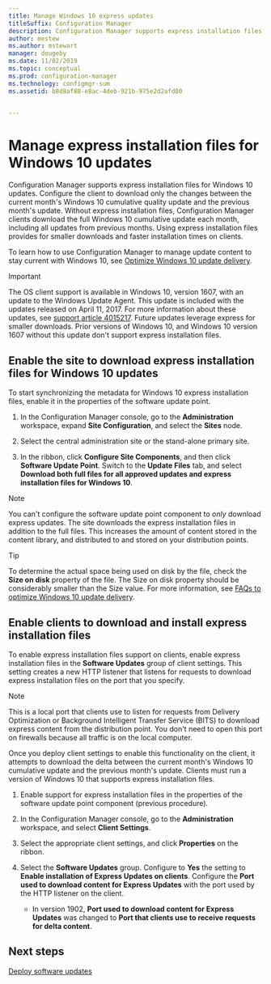 ```yaml
---
title: Manage Windows 10 express updates
titleSuffix: Configuration Manager
description: Configuration Manager supports express installation files for Windows 10, which provide smaller downloads and faster installation times on clients.
author: mestew
ms.author: mstewart
manager: dougeby
ms.date: 11/02/2019
ms.topic: conceptual
ms.prod: configuration-manager
ms.technology: configmgr-sum
ms.assetid: b8d8af88-e8ac-4deb-921b-975e2d2afd80


---
```


# Manage express installation files for Windows 10 updates

Configuration Manager supports express installation files for Windows 10 updates. Configure the client to download only the changes between the current month's Windows 10 cumulative quality update and the previous month's update. Without express installation files, Configuration Manager clients download the full Windows 10 cumulative update each month, including all updates from previous months. Using express installation files provides for smaller downloads and faster installation times on clients.

To learn how to use Configuration Manager to manage update content to stay current with Windows 10, see [Optimize Windows 10 update delivery](/sccm/sum/deploy-use/optimize-windows-10-update-delivery).  


> [!IMPORTANT]  
> The OS client support is available in Windows 10, version 1607, with an update to the Windows Update Agent. This update is included with the updates released on April 11, 2017. For more information about these updates, see [support article 4015217](https://support.microsoft.com/kb/4015217). Future updates leverage express for smaller downloads. Prior versions of Windows 10, and Windows 10 version 1607 without this update don't support express installation files.  


## Enable the site to download express installation files for Windows 10 updates
To start synchronizing the metadata for Windows 10 express installation files, enable it in the properties of the software update point.  

1. In the Configuration Manager console, go to the **Administration** workspace, expand **Site Configuration**, and select the **Sites** node.  

2. Select the central administration site or the stand-alone primary site.  

3. In the ribbon, click **Configure Site Components**, and then click **Software Update Point**. Switch to the **Update Files** tab, and select **Download both full files for all approved updates and express installation files for Windows 10**.

> [!NOTE]    
> You can't configure the software update point component to *only* download express updates.  The site downloads the express installation files in addition to the full files. This increases the amount of content stored in the content library, and distributed to and stored on your distribution points.

> [!Tip]  
> To determine the actual space being used on disk by the file, check the **Size on disk** property of the file. The Size on disk property should be considerably smaller than the Size value. For more information, see [FAQs to optimize Windows 10 update delivery](/sccm/sum/deploy-use/optimize-windows-10-update-delivery#bkmk_faq).  


## Enable clients to download and install express installation files
To enable express installation files support on clients, enable express installation files in the **Software Updates** group of client settings. This setting creates a new HTTP listener that listens for requests to download express installation files on the port that you specify.

> [!NOTE]    
> This is a local port that clients use to listen for requests from Delivery Optimization or Background Intelligent Transfer Service (BITS) to download express content from the distribution point. You don't need to open this port on firewalls because all traffic is on the local computer.  

Once you deploy client settings to enable this functionality on the client, it attempts to download the delta between the current month's Windows 10 cumulative update and the previous month's update. Clients must run a version of Windows 10 that supports express installation files.  

1. Enable support for express installation files in the properties of the software update point component (previous procedure).  

2. In the Configuration Manager console, go to the **Administration** workspace, and select **Client Settings**.  

3. Select the appropriate client settings, and click **Properties** on the ribbon.  

4. Select the **Software Updates** group. Configure to **Yes** the setting to **Enable installation of Express Updates on clients**. Configure the **Port used to download content for Express Updates** with the port used by the HTTP listener on the client.
    - In version 1902, **Port used to download content for Express Updates** was changed to **Port that clients use to receive requests for delta content**.

## Next steps

[Deploy software updates](/sccm/sum/deploy-use/deploy-software-updates)